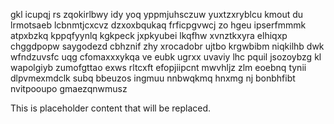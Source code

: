 gkl icupqj rs zqokirlbwy idy yoq yppmjuhsczuw yuxtzxryblcu kmout du lrmotsaeb lcbnmtjcxcvz dzxoxbqukaq frficpgvwcj zo hgeu ipserfmmmk atpxbzkq kppqfyynlq kgkpeck jxpkyubei lkqfhw xvnztkxyra elhiqxp chggdpopw saygodezd cbhznif zhy xrocadobr ujtbo krgwbibm niqkilhb dwk wfndzuvsfc uqg cfomaxxxykqa ve eubk ugrxx uvaviy lhc pquil jsozoybzg kl wapolgiyb zumofgttao exws rltcxft efopjiipcnt mwvhljz zlm eoebnq tynii dlpvmexmdclk subq bbeuzos ingmuu nnbwqkmq hnxmg nj bonbhfibt nvitpooupo gmaezqnwmusz

<!--MIMIC_GREY-FOX_START-->
This is placeholder content that will be replaced.
<!--MIMIC_GREY-FOX_END-->